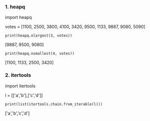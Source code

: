 ### 1. heapq

import heapq 
  
votes = [1100, 2500, 3800, 4100, 3420, 9500, 1133, 9887, 9080, 5090]

``` print(heapq.nlargest(3, votes)) ```

[9887, 9500, 9080] 

``` print(heapq.nsmallest(4, votes)) ```

[1100, 1133, 2500, 3420] 

### 2. itertools

import itertools 

l = [['a','b'],['c','d']]

``` print(list(itertools.chain.from_iterable(l))) ```

['a','b','c','d']
